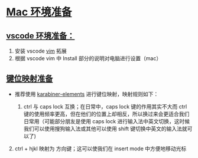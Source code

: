 # [Mac 环境准备](./for-mac.html#mac-环境准备)

## [vscode 环境准备：](./for-mac.html#vscode-环境准备：)

1. 安装 vscode [vim](https://marketplace.visualstudio.com/items?itemName=vscodevim.vim) 拓展
2. 根据 vscode vim 中 Install 部分的说明对电脑进行设置（mac）

## [键位映射准备](./for-mac.html#键位映射准备)

- 推荐使用 [karabiner-elements](https://karabiner-elements.pqrs.org/) 进行键位映射，映射规则如下：

  1. ctrl 与 caps lock 互换；在日常中，caps lock 键的作用其实不大而 ctrl 键的使用频率更高，但在他们的位置上却相反，所以换过来会更适合我们日常用（可能部分朋友是使用 caps lock 进行输入法中英文切换，这时候我们可以使用搜狗输入法或其他可以使用 shift 键切换中英文的输入法就可以了)
2. ctrl + hjkl 映射为 方向键；这可以使我们在 insert mode 中方便地移动光标
